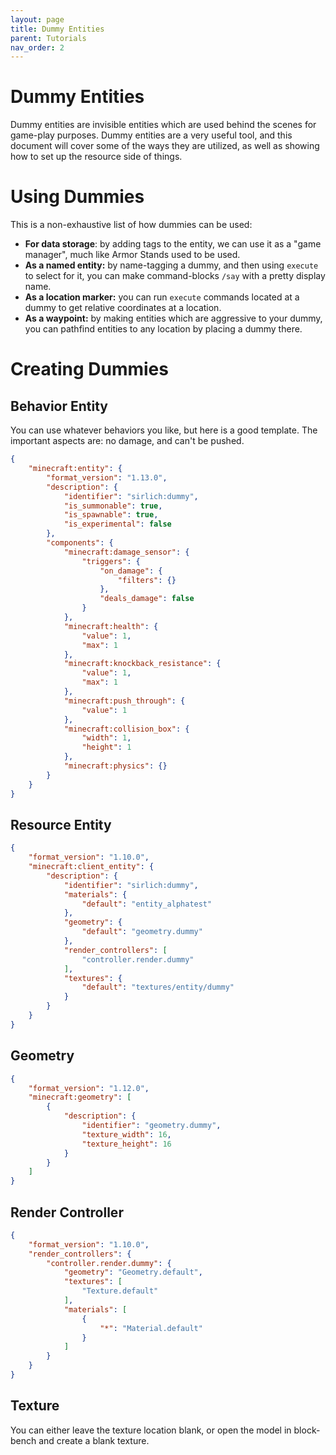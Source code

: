 ```yaml
---
layout: page
title: Dummy Entities
parent: Tutorials
nav_order: 2
---
```


# Dummy Entities

Dummy entities are invisible entities which are used behind the scenes for game-play purposes. Dummy entities are a very useful tool, and this document will cover some of the ways they are utilized, as well as showing how to set up the resource side of things.

# Using Dummies
This is a non-exhaustive list of how dummies can be used:
 - **For data storage**: by adding tags to the entity, we can use it as a "game manager", much like Armor Stands used to be used.
 - **As a named entity:** by name-tagging a dummy, and then using `execute` to select for it, you can make command-blocks `/say` with a pretty display name.
 - **As a location marker:** you can run `execute` commands located at a dummy to get relative coordinates at a location.
 - **As a waypoint:** by making entities which are aggressive to your dummy, you can pathfind entities to any location by placing a dummy there.

# Creating Dummies

## Behavior Entity

You can use whatever behaviors you like, but here is a good template. The important aspects are: no damage, and can't be pushed.

```json
{
    "minecraft:entity": {
        "format_version": "1.13.0",
        "description": {
            "identifier": "sirlich:dummy",
            "is_summonable": true,
            "is_spawnable": true,
            "is_experimental": false
        },
        "components": {
            "minecraft:damage_sensor": {
                "triggers": {
                    "on_damage": {
                        "filters": {}
                    },
                    "deals_damage": false
                }
            },
            "minecraft:health": {
                "value": 1,
                "max": 1
            },
            "minecraft:knockback_resistance": {
                "value": 1,
                "max": 1
            },
            "minecraft:push_through": {
                "value": 1
            },
            "minecraft:collision_box": {
                "width": 1,
                "height": 1
            },
            "minecraft:physics": {}
        }
    }
}
```

## Resource Entity

```json
{
	"format_version": "1.10.0",
	"minecraft:client_entity": {
		"description": {
			"identifier": "sirlich:dummy",
			"materials": {
				"default": "entity_alphatest"
			},
			"geometry": {
				"default": "geometry.dummy"
			},
			"render_controllers": [
				"controller.render.dummy"
			],
			"textures": {
				"default": "textures/entity/dummy"
			}
		}
	}
}
```

## Geometry

```json
{
	"format_version": "1.12.0",
	"minecraft:geometry": [
		{
			"description": {
				"identifier": "geometry.dummy",
				"texture_width": 16,
				"texture_height": 16
			}
		}
	]
}
```

## Render Controller

```json
{
	"format_version": "1.10.0",
	"render_controllers": {
		"controller.render.dummy": {
			"geometry": "Geometry.default",
			"textures": [
				"Texture.default"
			],
			"materials": [
				{
					"*": "Material.default"
				}
			]
		}
	}
}
```

## Texture

You can either leave the texture location blank, or open the model in block-bench and create a blank texture.